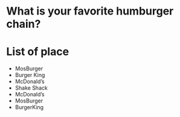 # What is your favorite humburger chain?

# List of place
- MosBurger
- Burger King
- McDonald’s
- Shake Shack
- McDonald’s
- MosBurger
- BurgerKing
